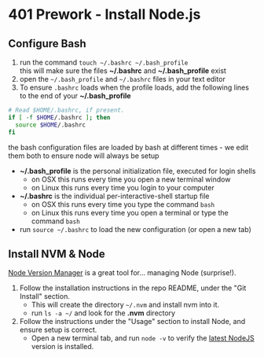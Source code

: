 # 401 Prework - Install Node.js

## Configure Bash

1. run the command `touch ~/.bashrc ~/.bash_profile`  
  this will make sure the files **~/.bashrc** and **~/.bash_profile** exist  
1. open the `~/.bash_profile` and `~/.bashrc` files in your text editor
1. To ensure `.bashrc` loads when the profile loads, add the following lines to the end of your **~/.bash_profile**

``` bash
# Read $HOME/.bashrc, if present.
if [ -f $HOME/.bashrc ]; then
  source $HOME/.bashrc   
fi
```

the bash configuration files are loaded by bash at different times - we edit them both to ensure node will always be setup  
* **~/.bash_profile** is the personal initialization file, executed for login shells
  * on OSX this runs every time you open a new terminal window
  * on Linux this runs every time you login to your computer
* **~/.bashrc** is the individual per-interactive-shell startup file
  * on OSX this runs every time you type the command `bash` 
  * on Linux this runs every time you open a terminal or type the command `bash`
* run `source ~/.bashrc` to load the new configuration (or open a new tab)


## Install NVM & Node

[Node Version Manager](https://github.com/creationix/nvm) is a great tool for... managing Node (surprise!). 

1. Follow the installation instructions in the repo README, under the "Git Install" section.
   * This will create the directory `~/.nvm` and install nvm into it.  
   * run `ls -a ~/` and look for the **.nvm** directory
2. Follow the instructions under the "Usage" section to install Node, and ensure setup is correct. 
   * Open a new terminal tab, and run `node -v` to verify the [latest NodeJS](https://nodejs.org/en/) version is installed. 

